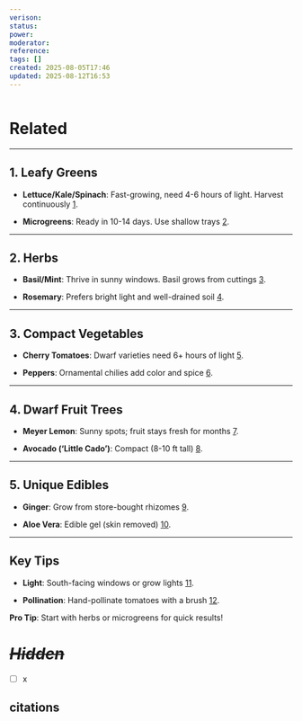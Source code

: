 ```yaml
---
verison: 
status: 
power: 
moderator: 
reference: 
tags: []
created: 2025-08-05T17:46
updated: 2025-08-12T16:53
---
```

```table-of-contents
```

# Related
---

## **1. Leafy Greens**

- **Lettuce/Kale/Spinach**: Fast-growing, need 4-6 hours of light. Harvest continuously [1](https://extension.umn.edu/vegetables/growing-vegetables-home#leafy-greens-1854431).
    
- **Microgreens**: Ready in 10-14 days. Use shallow trays [2](https://extension.umd.edu/resource/microgreens).
    

---

## **2. Herbs**

- **Basil/Mint**: Thrive in sunny windows. Basil grows from cuttings [3](https://extension.illinois.edu/herbs/growing-indoors).
    
- **Rosemary**: Prefers bright light and well-drained soil [4](https://extension.psu.edu/herbs-outdoors-and-indoors).
    

---

## **3. Compact Vegetables**

- **Cherry Tomatoes**: Dwarf varieties need 6+ hours of light [5](https://extension.wvu.edu/lawn-gardening-pests/gardening/indoor-gardening).
    
- **Peppers**: Ornamental chilies add color and spice [6](https://extension.unh.edu/resource/growing-vegetables-indoors-fact-sheet).
    

---

## **4. Dwarf Fruit Trees**

- **Meyer Lemon**: Sunny spots; fruit stays fresh for months [7](https://extension.uga.edu/publications/detail.html?number=B1318).
    
- **Avocado (‘Little Cado’)**: Compact (8-10 ft tall) [8](https://edis.ifas.ufl.edu/publication/MG213).
    

---

## **5. Unique Edibles**

- **Ginger**: Grow from store-bought rhizomes [9](https://extension.umd.edu/resource/growing-ginger-indoors).
    
- **Aloe Vera**: Edible gel (skin removed) [10](https://extension.uga.edu/publications/detail.html?number=B1318).
    

---

## **Key Tips**

- **Light**: South-facing windows or grow lights [11](https://extension.umn.edu/planting-and-growing-guides/lighting-indoor-plants).
    
- **Pollination**: Hand-pollinate tomatoes with a brush [12](https://extension.unh.edu/resource/growing-vegetables-indoors-fact-sheet).
    

**Pro Tip**: Start with herbs or microgreens for quick results!

# *~~Hidden~~*
- [ ] x

## citations